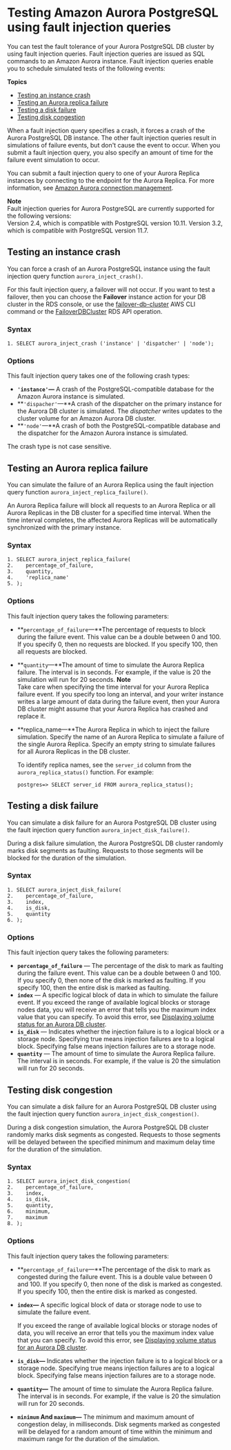 # Testing Amazon Aurora PostgreSQL using fault injection queries<a name="AuroraPostgreSQL.Managing.FaultInjectionQueries"></a>

You can test the fault tolerance of your Aurora PostgreSQL DB cluster by using fault injection queries\. Fault injection queries are issued as SQL commands to an Amazon Aurora instance\. Fault injection queries enable you to schedule simulated tests of the following events:

**Topics**
+ [Testing an instance crash](#AuroraPostgreSQL.Managing.FaultInjectionQueries.Crash)
+ [Testing an Aurora replica failure](#AuroraPostgreSQL.Managing.FaultInjectionQueries.ReplicaFailure)
+ [Testing a disk failure](#AuroraPostgreSQL.Managing.FaultInjectionQueries.DiskFailure)
+ [Testing disk congestion](#AuroraPostgreSQL.Managing.FaultInjectionQueries.DiskCongestion)

When a fault injection query specifies a crash, it forces a crash of the Aurora PostgreSQL DB instance\. The other fault injection queries result in simulations of failure events, but don't cause the event to occur\. When you submit a fault injection query, you also specify an amount of time for the failure event simulation to occur\.

You can submit a fault injection query to one of your Aurora Replica instances by connecting to the endpoint for the Aurora Replica\. For more information, see [Amazon Aurora connection management](Aurora.Overview.Endpoints.md)\.

**Note**  
Fault injection queries for Aurora PostgreSQL are currently supported for the following versions:  
Version 2\.4, which is compatible with PostgreSQL version 10\.11\.
Version 3\.2, which is compatible with PostgreSQL version 11\.7\.
 

## Testing an instance crash<a name="AuroraPostgreSQL.Managing.FaultInjectionQueries.Crash"></a>

You can force a crash of an Aurora PostgreSQL instance using the fault injection query function `aurora_inject_crash()`\.

For this fault injection query, a failover will not occur\. If you want to test a failover, then you can choose the **Failover** instance action for your DB cluster in the RDS console, or use the [failover\-db\-cluster](https://docs.aws.amazon.com/cli/latest/reference/rds/failover-db-cluster.html) AWS CLI command or the [FailoverDBCluster](https://docs.aws.amazon.com/AmazonRDS/latest/APIReference/API_FailoverDBCluster.html) RDS API operation\. 

### Syntax<a name="AuroraMySQL.Managing.FaultInjectionQueries.Crash-Syntax"></a>

```
1. SELECT aurora_inject_crash ('instance' | 'dispatcher' | 'node');
```

### Options<a name="AuroraPostgreSQL.Managing.FaultInjectionQueries.Crash-Options"></a>

This fault injection query takes one of the following crash types:
+ **`'instance'`—** A crash of the PostgreSQL\-compatible database for the Amazon Aurora instance is simulated\.
+ **`'dispacher'`—**A crash of the dispatcher on the primary instance for the Aurora DB cluster is simulated\. The *dispatcher* writes updates to the cluster volume for an Amazon Aurora DB cluster\.
+ **`'node'`—**A crash of both the PostgreSQL\-compatible database and the dispatcher for the Amazon Aurora instance is simulated\.

The crash type is not case sensitive\.

## Testing an Aurora replica failure<a name="AuroraPostgreSQL.Managing.FaultInjectionQueries.ReplicaFailure"></a>

You can simulate the failure of an Aurora Replica using the fault injection query function `aurora_inject_replica_failure()`\.

An Aurora Replica failure will block all requests to an Aurora Replica or all Aurora Replicas in the DB cluster for a specified time interval\. When the time interval completes, the affected Aurora Replicas will be automatically synchronized with the primary instance\. 

### Syntax<a name="AuroraPostgreSQL.Managing.FaultInjectionQueries.ReplicaFailure-Syntax"></a>

```
1. SELECT aurora_inject_replica_failure(
2.    percentage_of_failure, 
3.    quantity, 
4.    'replica_name'
5. );
```

### Options<a name="AuroraPostgreSQL.Managing.FaultInjectionQueries.ReplicaFailure-Options"></a>

This fault injection query takes the following parameters:
+ **`percentage_of_failure`—**The percentage of requests to block during the failure event\. This value can be a double between 0 and 100\. If you specify 0, then no requests are blocked\. If you specify 100, then all requests are blocked\.
+ **`quantity`—**The amount of time to simulate the Aurora Replica failure\. The interval is in seconds\. For example, if the value is 20 the simulation will run for 20 seconds\.
**Note**  
Take care when specifying the time interval for your Aurora Replica failure event\. If you specify too long an interval, and your writer instance writes a large amount of data during the failure event, then your Aurora DB cluster might assume that your Aurora Replica has crashed and replace it\.
+ **replica\_name—**The Aurora Replica in which to inject the failure simulation\. Specify the name of an Aurora Replica to simulate a failure of the single Aurora Replica\. Specify an empty string to simulate failures for all Aurora Replicas in the DB cluster\. 

  To identify replica names, see the `server_id` column from the `aurora_replica_status()` function\. For example:

  ```
  postgres=> SELECT server_id FROM aurora_replica_status();
  ```

## Testing a disk failure<a name="AuroraPostgreSQL.Managing.FaultInjectionQueries.DiskFailure"></a>

You can simulate a disk failure for an Aurora PostgreSQL DB cluster using the fault injection query function `aurora_inject_disk_failure()`\.

During a disk failure simulation, the Aurora PostgreSQL DB cluster randomly marks disk segments as faulting\. Requests to those segments will be blocked for the duration of the simulation\.

### Syntax<a name="AuroraPostgreSQL.Managing.FaultInjectionQueries.DiskFailure-Syntax"></a>

```
1. SELECT aurora_inject_disk_failure(
2.    percentage_of_failure, 
3.    index, 
4.    is_disk, 
5.    quantity
6. );
```

### Options<a name="AuroraPostgreSQL.Managing.FaultInjectionQueries.DiskFailure-Options"></a>

This fault injection query takes the following parameters:
+ **`percentage_of_failure`** — The percentage of the disk to mark as faulting during the failure event\. This value can be a double between 0 and 100\. If you specify 0, then none of the disk is marked as faulting\. If you specify 100, then the entire disk is marked as faulting\.
+ **`index`** — A specific logical block of data in which to simulate the failure event\. If you exceed the range of available logical blocks or storage nodes data, you will receive an error that tells you the maximum index value that you can specify\. To avoid this error, see [Displaying volume status for an Aurora DB cluster](AuroraPostgreSQL.Managing.VolumeStatus.md)\.
+ **`is_disk`** — Indicates whether the injection failure is to a logical block or a storage node\. Specifying true means injection failures are to a logical block\. Specifying false means injection failures are to a storage node\.
+ **`quantity`** — The amount of time to simulate the Aurora Replica failure\. The interval is in seconds\. For example, if the value is 20 the simulation will run for 20 seconds\.

## Testing disk congestion<a name="AuroraPostgreSQL.Managing.FaultInjectionQueries.DiskCongestion"></a>

You can simulate a disk failure for an Aurora PostgreSQL DB cluster using the fault injection query function `aurora_inject_disk_congestion()`\.

During a disk congestion simulation, the Aurora PostgreSQL DB cluster randomly marks disk segments as congested\. Requests to those segments will be delayed between the specified minimum and maximum delay time for the duration of the simulation\.

### Syntax<a name="AuroraPostgreSQL.Managing.FaultInjectionQueries.DiskCongestion-Syntax"></a>

```
1. SELECT aurora_inject_disk_congestion(
2.    percentage_of_failure, 
3.    index, 
4.    is_disk, 
5.    quantity, 
6.    minimum, 
7.    maximum
8. );
```

### Options<a name="AuroraPostgreSQL.Managing.FaultInjectionQueries.DiskCongestion-Options"></a>

This fault injection query takes the following parameters:
+ **`percentage_of_failure`—**The percentage of the disk to mark as congested during the failure event\. This is a double value between 0 and 100\. If you specify 0, then none of the disk is marked as congested\. If you specify 100, then the entire disk is marked as congested\.
+ **`index`—** A specific logical block of data or storage node to use to simulate the failure event\.

  If you exceed the range of available logical blocks or storage nodes of data, you will receive an error that tells you the maximum index value that you can specify\. To avoid this error, see [Displaying volume status for an Aurora DB cluster](AuroraPostgreSQL.Managing.VolumeStatus.md)\.
+ **`is_disk`—** Indicates whether the injection failure is to a logical block or a storage node\. Specifying true means injection failures are to a logical block\. Specifying false means injection failures are to a storage node\.
+ **`quantity`—** The amount of time to simulate the Aurora Replica failure\. The interval is in seconds\. For example, if the value is 20 the simulation will run for 20 seconds\.
+ **`minimum` And `maximum`—** The minimum and maximum amount of congestion delay, in milliseconds\. Disk segments marked as congested will be delayed for a random amount of time within the minimum and maximum range for the duration of the simulation\.